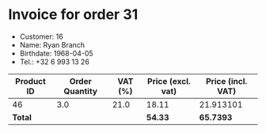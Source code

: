 # Invoice for order 31

- Customer: 16
- Name: Ryan Branch
- Birthdate: 1968-04-05
- Tel.: +32 6 993 13 26

| Product ID | Order Quantity | VAT (%) | Price (excl. vat) | Price (incl. VAT) |
|------------|----------------|---------|-------------------|-------------------|
| 46 | 3.0 | 21.0 | 18.11 | 21.913101 |
| **Total** |                 |         | **54.33**| **65.7393** |


